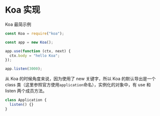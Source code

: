 # Koa 实现

Koa 最简示例

```js
const Koa = require("koa");

const app = new Koa();

app.use(function (ctx, next) {
  ctx.body = "hello Koa";
});

app.listen(3000);
```

从 Koa 的时候角度来说，因为使用了 new 关键字，所以 Koa 的默认导出是一个 class 类（这里参照官方使用`application`命名），实例化的对象中，有 use 和 listen 两个成员方法。

```js
class Application {
  listen() {}
}
```
